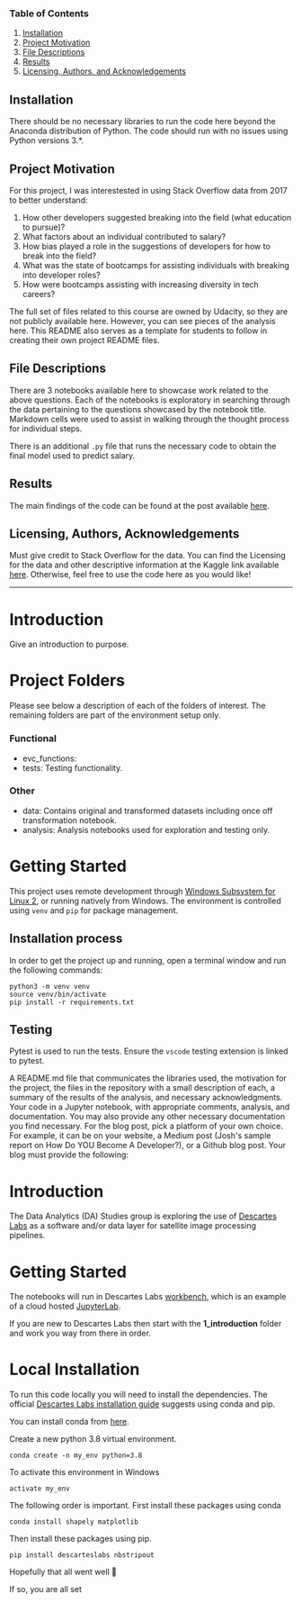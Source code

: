 
### Table of Contents

1. [Installation](#installation)
2. [Project Motivation](#motivation)
3. [File Descriptions](#files)
4. [Results](#results)
5. [Licensing, Authors, and Acknowledgements](#licensing)

## Installation <a name="installation"></a>

There should be no necessary libraries to run the code here beyond the Anaconda distribution of Python.  The code should run with no issues using Python versions 3.*.

## Project Motivation<a name="motivation"></a>

For this project, I was interestested in using Stack Overflow data from 2017 to better understand:

1. How other developers suggested breaking into the field (what education to pursue)?
2. What factors about an individual contributed to salary?
3. How bias played a role in the suggestions of developers for how to break into the field?
4. What was the state of bootcamps for assisting individuals with breaking into developer roles?
5. How were bootcamps assisting with increasing diversity in tech careers?

The full set of files related to this course are owned by Udacity, so they are not publicly available here.  However, you can see pieces of the analysis here.  This README also serves as a template for students to follow in creating their own project README files.


## File Descriptions <a name="files"></a>

There are 3 notebooks available here to showcase work related to the above questions.  Each of the notebooks is exploratory in searching through the data pertaining to the questions showcased by the notebook title.  Markdown cells were used to assist in walking through the thought process for individual steps.  

There is an additional `.py` file that runs the necessary code to obtain the final model used to predict salary.

## Results<a name="results"></a>

The main findings of the code can be found at the post available [here](https://medium.com/@josh_2774/how-do-you-become-a-developer-5ef1c1c68711).

## Licensing, Authors, Acknowledgements<a name="licensing"></a>

Must give credit to Stack Overflow for the data.  You can find the Licensing for the data and other descriptive information at the Kaggle link available [here](https://www.kaggle.com/stackoverflow/so-survey-2017/data).  Otherwise, feel free to use the code here as you would like! 






***

# Introduction 
Give an introduction to purpose.

# Project Folders
Please see below a description of each of the folders of interest. The remaining folders are part of the environment setup only.

### Functional                                                   
- evc_functions:  
- tests: Testing functionality.                        

### Other                                               
- data: Contains original and transformed datasets including once off transformation notebook.          
- analysis: Analysis notebooks used for exploration and testing only.                                       


# Getting Started
This project uses remote development through [Windows Subsystem for Linux 2](https://docs.microsoft.com/en-us/windows/wsl/install), or running natively from Windows. The environment is controlled using `venv` and `pip` for package management.

## Installation process
In order to get the project up and running, open a terminal window and run the following commands:

```
python3 -m venv venv
source venv/bin/activate
pip install -r requirements.txt
```

## Testing
Pytest is used to run the tests. Ensure the `vscode` testing extension is linked to pytest. 




A README.md file that communicates the libraries used, the motivation for the project, the files in the repository with a small description of each, a summary of the results of the analysis, and necessary acknowledgments.
Your code in a Jupyter notebook, with appropriate comments, analysis, and documentation.
You may also provide any other necessary documentation you find necessary.
For the blog post, pick a platform of your own choice. For example, it can be on your website, a Medium post (Josh's sample report on How Do YOU Become A Developer?), or a Github blog post. Your blog must provide the following:




# Introduction 
The Data Analytics (DA) Studies group is exploring the use of [Descartes Labs](https://www.descarteslabs.com/) as a software and/or data layer for satellite image processing pipelines.

# Getting Started

The notebooks will run in Descartes Labs [workbench](https://workbench.descarteslabs.com), 
which is an example of a cloud hosted [JupyterLab](https://jupyterlab.readthedocs.io/en/stable/). 

If you are new to Descartes Labs then start with the **1_introduction** folder and
work you way from there in order.

# Local Installation

To run this code locally you will need to install the dependencies. The official [Descartes Labs installation guide](https://docs.descarteslabs.com/installation.html) suggests using conda and pip.

You can install conda from [here](https://docs.conda.io/en/latest/miniconda.html).

Create a new python 3.8 virtual environment.

`conda create -n my_env python=3.8`

To activate this environment in Windows 

`activate my_env`

The following order is important. First install these packages using conda

`conda install shapely matplotlib`

Then install these packages using pip.

`pip install descarteslabs nbstripout`

Hopefully that all went well 🤞

If so, you are all set
